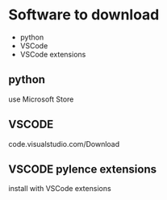 # Software to download

- python
- VSCode
- VSCode extensions

## python
use Microsoft Store

## VSCODE
code.visualstudio.com/Download

## VSCODE pylence extensions
install with VSCode extensions

